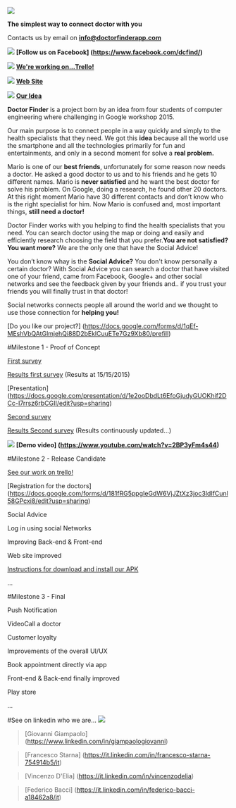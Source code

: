 
![](https://www.mediafire.com/convkey/7e72/ow8f04jz5zhhuu36g.jpg)

**The simplest way to connect doctor with you**


Contacts us by email on **info@doctorfinderapp.com**

![](http://cubpack707.org/wp-content/uploads/2010/09/icon-sm-facebook-36x36.png) **[Follow us on Facebook] (https://www.facebook.com/dcfind/)**

![](https://blog.agilebits.com/wp-content/uploads/2015/07/Trello-Organize-Anything_ipad-36x36.png)
**[We're working on...Trello! ](https://trello.com/b/0uSh0ofs)**

![](http://marketinglights.com/wp-content/uploads/website.png)
**[Web Site](http://www.doctorfinderapp.com/)**

![](http://www.theorangepartnership.co.uk/wp-content/uploads/issuesandideasicon-36x36.png)
**[Our Idea ](https://drive.google.com/file/d/0BzzTdF5hw0YRbmhoUkJfalRNRnM/view?usp=sharing)**

**Doctor Finder** is a project born by an idea from four students of computer engineering where challenging in Google workshop 2015. 

Our main purpose is to connect people in a way quickly and simply to the health specialists that they need.
We got this **idea** because all the world use the smartphone and all the technologies primarily for fun and entertainments, and only in a second moment for solve a **real problem.**

Mario is one of our **best friends**, unfortunately for some reason now needs a doctor. 
He asked a good doctor to us and to his friends and he gets 10 different names. 
Mario is **never satisfied** and he want the best doctor for solve his problem.
On Google, doing a research, he found other 20 doctors. 
At this right moment Mario have 30 different contacts and don’t know who is the right specialist for him. 
Now Mario is confused and, most important things, **still need a doctor!**

Doctor Finder works with you helping to find the health specialists that you need.
You can search doctor using the map or doing and easily and efficiently research choosing the field that you prefer.**You are not satisfied? You want more?** We are the only one that have the Social Advice!

You don’t know whay is the **Social Advice?** You don't know personally a certain doctor?
With Social Advice you can search a doctor that have visited one of your friend, came from Facebook, Google+ and other social networks and see the feedback given by your friends and.. if you trust your friends you will finally trust in that doctor!

Social networks connects people all around the world and we thought to use those connection for **helping you!**

[Do you like our project?] (https://docs.google.com/forms/d/1qEf-MEshVbQAtGlmjehQi88D2bEklCuuETe7Gz9Xb80/prefill)

#Milestone 1 - Proof of Concept

[First survey](http://www.survio.com/survey/d/F7N6K8Y2D5X5W9Q9N)

[Results first survey](https://www.mediafire.com/convkey/a2e8/04qe2mddku2sdul6g.jpg) (Results at 15/15/2015)

[Presentation] (https://docs.google.com/presentation/d/1e2ooDbdLt6EfoGjudyGUOKhif2DCc-I7rrsz6rbCGII/edit?usp=sharing) 

[Second survey](http://goo.gl/forms/SM149jvxNC)

[Results Second survey](https://docs.google.com/forms/d/1tBpFF8EJFsCzFIZ7Ic06JE3pYEB8dFVHJU0tlvyriDE/viewanalytics?usp=form_confirm) (Results continuously updated...)

![](http://www.therapistaid.com/designimg/video_icon.png)
**[Demo video] (https://www.youtube.com/watch?v=2BP3yFm4s44)**

#Milestone 2 - Release Candidate

[See our work on trello! ](https://trello.com/b/0uSh0ofs)

[Registration for the doctors] (https://docs.google.com/forms/d/181fRG5ppgIeGdW6VjJZtXz3joc3ldIfCunl58GPcxi8/edit?usp=sharing)

Social Advice

Log in using social Networks

Improving Back-end & Front-end

Web site improved

[Instructions for download and install our APK](https://docs.google.com/presentation/d/1IYQd5R8LU1HLk6JstSCZYIPVpwiE0DmbU1XWa9mVbwE/edit?usp=sharing)

...

#Milestone 3 - Final

Push Notification

VideoCall a doctor

Customer loyalty

Improvements of the overall UI/UX

Book appointment directly via app

Front-end & Back-end finally improved

Play store

...



#See on linkedin who we are... ![](https://cdn3.iconfinder.com/data/icons/social-and-media/37/Social_and_communication-09-48.png) 


> [Giovanni Giampaolo] (https://www.linkedin.com/in/giampaologiovanni) 

> [Francesco Starna] (https://it.linkedin.com/in/francesco-starna-754914b5/it)

> [Vincenzo D'Elia] (https://it.linkedin.com/in/vincenzodelia)

> [Federico Bacci] (https://it.linkedin.com/in/federico-bacci-a18462a8/it)

